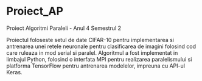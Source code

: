 # Proiect_AP

Proiect Algoritmi Paraleli - Anul 4 Semestrul 2

Proiectul foloseste setul de date CIFAR-10 pentru implementarea si antrenarea unei retele neuronale pentru clasificarea de imagini folosind cod care ruleaza in mod serial si paralel.
Algoritmul a fost implementat in limbajul Python, folosind o interfata MPI pentru realizarea paralelismului si platforma TensorFlow pentru antrenarea modelelor, impreuna cu API-ul Keras.
